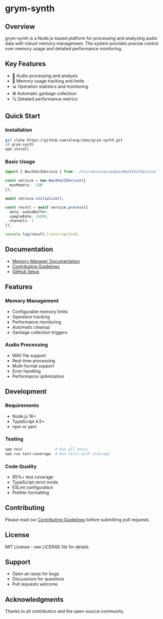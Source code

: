 # grym-synth

## Overview
grym-synth is a Node.js-based platform for processing and analyzing audio data with robust memory management. The system provides precise control over memory usage and detailed performance monitoring.

## Key Features
- 🎵 Audio processing and analysis
- 💾 Memory usage tracking and limits
- 📊 Operation statistics and monitoring
- ♻️ Automatic garbage collection
- 🔍 Detailed performance metrics

## Quick Start

### Installation
```bash
git clone https://github.com/alexgrimes/grym-synth.git
cd grym-synth
npm install
```

### Basic Usage
```typescript
import { Wav2Vec2Service } from './src/services/audio/Wav2Vec2Service';

const service = new Wav2Vec2Service({
  maxMemory: '1GB'
});

await service.initialize();

const result = await service.process({
  data: audioBuffer,
  sampleRate: 16000,
  channels: 1
});

console.log(result.transcription);
```

## Documentation
- [Memory Manager Documentation](./MEMORY-MANAGER.md)
- [Contributing Guidelines](./CONTRIBUTING.md)
- [GitHub Setup](./GITHUB-SETUP.md)

## Features

### Memory Management
- Configurable memory limits
- Operation tracking
- Performance monitoring
- Automatic cleanup
- Garbage collection triggers

### Audio Processing
- WAV file support
- Real-time processing
- Multi-format support
- Error handling
- Performance optimization

## Development

### Requirements
- Node.js 16+
- TypeScript 4.5+
- npm or yarn

### Testing
```bash
npm test               # Run all tests
npm run test:coverage  # Run tests with coverage
```

### Code Quality
- 95%+ test coverage
- TypeScript strict mode
- ESLint configuration
- Prettier formatting

## Contributing
Please read our [Contributing Guidelines](./CONTRIBUTING.md) before submitting pull requests.

## License
MIT License - see LICENSE file for details

## Support
- Open an issue for bugs
- Discussions for questions
- Pull requests welcome

## Acknowledgments
Thanks to all contributors and the open-source community.

